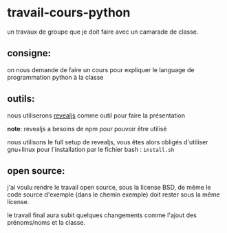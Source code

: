 # travail-cours-python

un travaux de groupe que je doit faire avec un camarade de classe.

## consigne:

on nous demande de faire un cours pour expliquer le language de programmation python à la classe

## outils: 

nous utiliserons [revealjs](https://revealjs.com/) comme outil pour faire la présentation

__note__: revealjs a besoins de npm pour pouvoir être utilisé

nous utilisons le full setup de revealjs, vous êtes alors obligés d'utiliser gnu+linux pour l'installation par le fichier bash : `install.sh`

## open source:

j'ai voulu rendre le travail open source, sous la license BSD, de même le code source d'exemple (dans le chemin exemple) doit rester sous la même license.

le travail final aura subit quelques changements comme l'ajout des prénoms/noms et la classe. 
